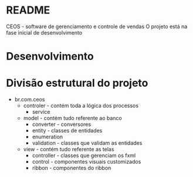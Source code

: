 # README #

CEOS - software de gerenciamento e controle de vendas
O projeto está na fase inicial de desenvolvimento

# Desenvolvimento #
# Divisão estrutural do projeto #
* br.com.ceos
    * controler - contém toda a lógica dos processos
        * service
    * model - contém tudo referente ao banco
        * converter - conversores 
        * entity - classes de entidades
        * enumeration
        * validation - classes que validam as entidades
    * view - contém tudo referente as telas
        * controller - classes que gerenciam os fxml
        * control - componentes visuais customizados
        * ribbon - componentes do ribbon